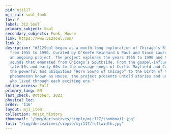 ```yaml
---
pid: mji117
mji_cat: soul_funk
fav: Y
label: 312 Soul
primary_subject: Soul
secondary_subjects: Funk, House
link: https://www.312soul.com/
link_2: 
desription: "#312Soul began as a month-long exploration of Chicago’s Black music history
  from 1955 to 1990. Curated by O’Keefe Reinhard & Paul and Vince Lawrence, it’s now
  an ongoing project. The project explores the years 1955 to 1990 and the songs and
  sounds that emanated from Chicago’s Southside. From the gospel-influenced Soul of
  late 50s and early 60s to the message songs of Curtis Mayfield and Cur-Tom Records;
  the powerful and ubiquitous “Horn Sound of Chicago” to the birth of the now global
  phenomenon known as House, the project presents untold stories and unsung stars
  who lived through each exciting era."
online_access: Full
primary_lang: EN
last_check: October, 2023
physical_loc: 
order: '116'
layout: mji_item
collection: music_history
thumbnail: "/img/derivatives/simple/mji117/thumbnail.jpg"
full: "/img/derivatives/simple/mji117/fullwidth.jpg"
---
```

